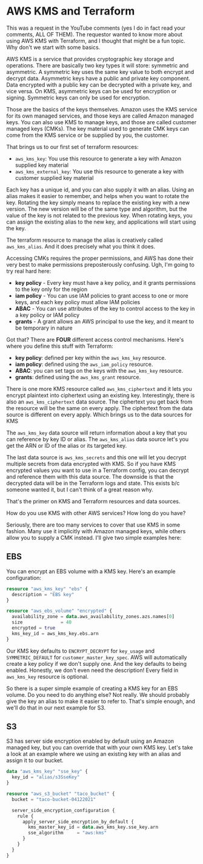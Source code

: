 # AWS KMS and Terraform

This was a request in the YouTube comments (yes I do in fact read your comments, ALL OF THEM). The requestor wanted to know more about using AWS KMS with Terraform, and I thought that might be a fun topic. Why don't we start with some basics.

AWS KMS is a service that provides cryptographic key storage and operations. There are basically two key types it will store: symmetric and asymmetric. A symmetric key uses the same key value to both encrypt and decrypt data. Asymmetric keys have a public and private key component. Data encrypted with a public key can be decrypted with a private key, and vice versa. On KMS, asymmetric keys can be used for encryption or signing. Symmetric keys can only be used for encryption.

Those are the basics of the keys themselves. Amazon uses the KMS service for its own managed services, and those keys are called Amazon managed keys. You can also use KMS to manage keys, and those are called customer managed keys (CMKs). The key material used to generate CMK keys can come from the KMS service or be supplied by you, the customer.

That brings us to our first set of terraform resources:

* `aws_kms_key`: You use this resource to generate a key with Amazon supplied key material
* `aws_kms_external_key`: You use this resource to generate a key with customer supplied key material

Each key has a unique id, and you can also supply it with an alias. Using an alias makes it easier to remember, and helps when you want to rotate the key. Rotating the key simply means to replace the existing key with a new version. The new version will be of the same type and algorithm, but the value of the key is not related to the previous key. When rotating keys, you can assign the existing alias to the new key, and applications will start using the key.

The terraform resource to manage the alias is creatively called `aws_kms_alias`. And it does precisely what you think it does.

Accessing CMKs requires the proper permissions, and AWS has done their very best to make permissions preposterously confusing. Ugh, I'm going to try real hard here:

* **key policy** - Every key must have a key policy, and it grants permissions to the key only for the region
* **iam policy** - You can use IAM policies to grant access to one or more keys, and each key policy must allow IAM policies
* **ABAC** - You can use attributes of the key to control access to the key in a key policy or IAM policy
* **grants** - A grant allows an AWS principal to use the key, and it meant to be temporary in nature

Got that? There are **FOUR** different access control mechanisms. Here's where you define this stuff with Terraform:

* **key policy**: defined per key within the `aws_kms_key` resource.
* **iam policy**: defined using the `aws_iam_policy` resource.
* **ABAC**: you can set tags on the keys with the `aws_kms_key` resource.
* **grants**: defined using the `aws_kms_grant` resource.

There is one more KMS resource called `aws_kms_ciphertext` and it lets you encrypt plaintext into ciphertext using an existing key. Interestingly, there is also an `aws_kms_ciphertext` data source. The ciphertext you get back from the resource will be the same on every apply. The ciphertext from the data source is different on every apply. Which brings us to the data sources for KMS

The `aws_kms_key` data source will return information about a key that you can reference by key ID or alias. The `aws_kms_alias` data source let's you get the ARN or ID of the alias or its targeted key.

The last data source is `aws_kms_secrets` and this one will let you decrypt multiple secrets from data encrypted with KMS. So if you have KMS encrypted values you want to use in a Terraform config, you can decrypt and reference them with this data source. The downside is that the decrypted data will be in the Terraform logs and state. This exists b/c someone wanted it, but I can't think of a great reason why.

That's the primer on KMS and Terraform resources and data sources.

How do you use KMS with other AWS services? How long do you have?

Seriously, there are too many services to cover that use KMS in some fashion. Many use it implicitly with Amazon managed keys, while others allow you to supply a CMK instead. I'll give two simple examples here:

## EBS

You can encrypt an EBS volume with a KMS key. Here's an example configuration:

```terraform
resource "aws_kms_key" "ebs" {
  description = "EBS key"
}

resource "aws_ebs_volume" "encrypted" {
  availability_zone = data.aws_availability_zones.azs.names[0]
  size              = 40
  encrypted = true
  kms_key_id = aws_kms_key.ebs.arn
}
```

Our KMS key defaults to `ENCRYPT_DECRYPT` for `key_usage` and `SYMMETRIC_DEFAULT` for `customer_master_key_spec`. AWS will automatically create a key policy if we don't supply one. And the key defaults to being enabled. Honestly, we don't even need the description! Every field in `aws_kms_key` resource is optional.

So there is a super simple example of creating a KMS key for an EBS volume. Do you need to do anything else? Not really. We should probably give the key an alias to make it easier to refer to. That's simple enough, and we'll do that in our next example for S3.

## S3

S3 has server side encryption enabled by default using an Amazon managed key, but you can override that with your own KMS key. Let's take a look at an example where we using an existing key with an alias and assign it to our bucket.

```terraform
data "aws_kms_key" "sse_key" {
  key_id = "alias/s3SseKey"
}

resource "aws_s3_bucket" "taco_bucket" {
  bucket = "taco-bucket-04122021"

  server_side_encryption_configuration {
    rule {
      apply_server_side_encryption_by_default {
        kms_master_key_id = data.aws_kms_key.sse_key.arn
        sse_algorithm     = "aws:kms"
      }
    }
  }
}
```
